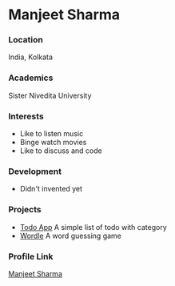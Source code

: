 # Manjeet Sharma

### Location

India, Kolkata

### Academics

Sister Nivedita University

### Interests

- Like to listen music
- Binge watch movies
- Like to discuss and code

### Development

- Didn't invented yet

### Projects

- [Todo App](https://github.com/manjeetsharma0796/todo) A simple list of todo with category
- [Wordle](https://github.com/manjeetsharma0796/wordle) A word guessing game

### Profile Link

[Manjeet Sharma](https://github.com/manjeetsharma0796)
